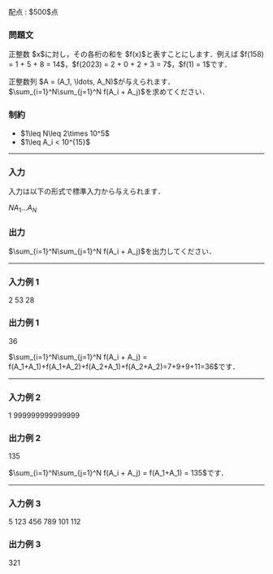 
<div>

<span>

<span>

<p>
配点 : $500$点
</p>

<div>

<section>

### **問題文**

<p>
正整数 $x$に対し，その各桁の和を $f(x)$と表すことにします．例えば $f(158) = 1 + 5 + 8 = 14$，$f(2023) = 2 + 0 + 2 + 3 = 7$，$f(1) = 1$です．
</p>

<p>
正整数列 $A = (A_1, \ldots, A_N)$が与えられます．$\sum_{i=1}^N\sum_{j=1}^N f(A_i + A_j)$を求めてください．
</p>

</section>

</div>

<div>

<section>

### **制約**

<ul>

<li>
$1\leq N\leq 2\times 10^5$
</li>

<li>
$1\leq A_i < 10^{15}$
</li>

</ul>

</section>

</div>

---

<div>

<div>

<section>

### **入力**

<p>
入力は以下の形式で標準入力から与えられます．
</p>

<div>

$N$$A_1$$\ldots$$A_N$
</div>

</section>

</div>

<div>

<section>

### **出力**

<p>
$\sum_{i=1}^N\sum_{j=1}^N f(A_i + A_j)$を出力してください．
</p>

</section>

</div>

</div>

---

<div>

<section>

### **入力例 1**

<div>

2
53 28

</div>

</section>

</div>

<div>

<section>

### **出力例 1**

<div>

36

</div>

<p>
$\sum_{i=1}^N\sum_{j=1}^N f(A_i + A_j) = f(A_1+A_1)+f(A_1+A_2)+f(A_2+A_1)+f(A_2+A_2)=7+9+9+11=36$です．
</p>

</section>

</div>

---

<div>

<section>

### **入力例 2**

<div>

1
999999999999999

</div>

</section>

</div>

<div>

<section>

### **出力例 2**

<div>

135

</div>

<p>
$\sum_{i=1}^N\sum_{j=1}^N f(A_i + A_j) = f(A_1+A_1) = 135$です．
</p>

</section>

</div>

---

<div>

<section>

### **入力例 3**

<div>

5
123 456 789 101 112

</div>

</section>

</div>

<div>

<section>

### **出力例 3**

<div>

321

</div>

</section>

</div>

</span>

</span>

</div>
